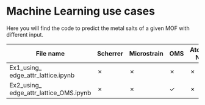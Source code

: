 # Machine Learning use cases



Here you will find the code to predict the metal salts of a given MOF with different input.


| File name           | Scherrer | Microstrain | OMS | Atomic No. |
|-------------------- |----------|-------------|-----|------------|
| Ex1_using_ edge_attr_lattice.ipynb  |  ✗       | ✗           | ✗   | ✗          |
| Ex2_using_ edge_attr_lattice_OMS.ipynb |  ✗       | ✗           | ✓   | ✗          |

